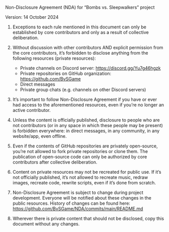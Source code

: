 Non-Disclosure Agreement (NDA) for “Bombs vs. Sleepwalkers” project

Version: 14 October 2024

1. Exceptions to each rule mentioned in this document can only be established
by core contributors and only as a result of collective deliberation.

2. Without discussion with other contributors AND explicit permission from the
core contributors, it’s forbidden to disclose anything from the following
resources (private resources):
    - Private channels on Discord server: https://discord.gg/Yu7g46hgzk
    - Private repositories on GitHub organization: https://github.com/BvSGame
    - Direct messages
    - Private group chats (e.g. channels on other Discord servers)

3. It’s important to follow Non-Disclosure Agreement if you have or ever had
access to the aforementioned resources, even if you’re no longer an active
contributor.

4. Unless the content is officially published, disclosure to people who are not
contributors (or in any space in which these people may be present) is
forbidden everywhere: in direct messages, in any community, in any website/app,
even offline.

5. Even if the contents of GitHub repositories are privately open-source,
you’re not allowed to fork private repositories or clone them. The publication
of open-source code can only be authorized by core contributors after
collective deliberation.

6. Content on private resources may not be recreated for public use. If it’s
not officially published, it’s not allowed to recreate music, redraw images,
recreate code, rewrite scripts, even if it’s done from scratch.

7. Non-Disclosure Agreement is subject to change during project development.
Everyone will be notified about these changes in the public resources.
History of changes can be found here:
https://github.com/BvSGame/NDA/commits/main/README.md

8. Wherever there is private content that should not be disclosed, copy this
document without any changes.
